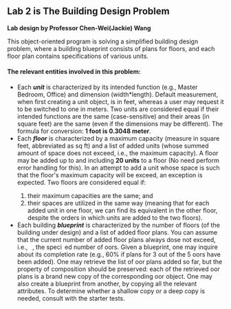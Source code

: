 ## Lab 2 is The Building Design Problem
**Lab design by Professor Chen-Wei(Jackie) Wang**

This object-oriented program is solving a simplified building design problem, where a building blueprint consists of plans for floors, and each floor plan contains specifications of various units.

#### **The relevant entities involved in this problem:**
- Each ***unit*** is characterized by its intended function (e.g., Master Bedroom, Office) and dimension (width*length). Default measurement, when first creating a unit object, is in feet, whereas a user may request it to be switched to one in meters. Two units are considered equal if their intended functions are the same (case-sensitive) and their areas (in square feet) are the same (even if the dimensions may be different). The formula for conversion: **1 foot is 0.3048 meter**.
- Each ***floor*** is characterized by a maximum capacity (measure in square feet, abbreviated as sq ft) and a list of added units (whose summed amount of space does not exceed, i.e., <less> <equal> the maximum capacity). A floor may be added up to and including **20 units** to a floor (No need perform error handling for this). In an attempt to add a unit whose space is such that the floor's maximum capacity will be exceed, an exception is expected. Two floors are considered equal if: 
  1. their maximum capacities are the same; and 
  2. their spaces are utilized in the same way (meaning that for each added unit in one floor, we can find its equivalent in the other floor, despite the orders in which units are added to the two floors).
- Each building ***blueprint*** is characterized by the number of floors (of the building under design) and a list of added floor plans. You can assume that the current number of added floor plans always dose not exceed, i.e.,  , the speci ed number of 
oors. Given a blueprint, one may inquire about its completion rate (e.g.,
60% if plans for 3 out of the 5 
oors have been added). One may retrieve the list of 
oor plans added so far,
but the property of composition should be preserved: each of the retrieved 
oor plans is a brand new copy
of the corresponding 
oor object. One may also create a blueprint from another, by copying all the relevant
attributes. To determine whether a shallow copy or a deep copy is needed, consult with the starter tests.

